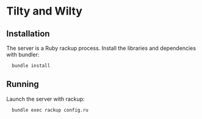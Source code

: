 # Tilty and Wilty

## Installation

The server is a Ruby rackup process. Install the libraries and dependencies with bundler:

```
  bundle install
```

## Running

Launch the server with rackup:

```
  bundle exec rackup config.ru
```

